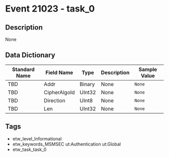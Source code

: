 # Event 21023 - task_0

## Description
None

## Data Dictionary
|Standard Name|Field Name|Type|Description|Sample Value|
|---|---|---|---|---|
|TBD|Addr|Binary|None|`None`|
|TBD|CipherAlgoId|UInt32|None|`None`|
|TBD|Direction|UInt8|None|`None`|
|TBD|Len|UInt32|None|`None`|

## Tags
* etw_level_Informational
* etw_keywords_MSMSEC ut:Authentication ut:Global
* etw_task_task_0